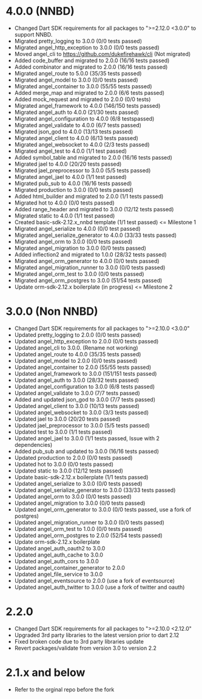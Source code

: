 # 4.0.0 (NNBD)
* Changed Dart SDK requirements for all packages to ">=2.12.0 <3.0.0" to support NNBD. 
* Migrated pretty_logging to 3.0.0 (0/0 tests passed)
* Migrated angel_http_exception to 3.0.0 (0/0 tests passed)
* Moved angel_cli to https://github.com/dukefirehawk/cli (Not migrated)
* Added code_buffer and migrated to 2.0.0 (16/16 tests passed)
* Added combinator and migrated to 2.0.0 (16/16 tests passed)
* Migrated angel_route to 5.0.0 (35/35 tests passed)
* Migrated angel_model to 3.0.0 (0/0 tests passed)
* Migrated angel_container to 3.0.0 (55/55 tests passed)
* Added merge_map and migrated to 2.0.0 (6/6 tests passed)
* Added mock_request and migrated to 2.0.0 (0/0 tests)
* Migrated angel_framework to 4.0.0 (146/150 tests passed)
* Migrated angel_auth to 4.0.0 (21/30 tests passed)
* Migrated angel_configuration to 4.0.0 (6/8 testspassed)
* Migrated angel_validate to 4.0.0 (6/7 tests passed)
* Migrated json_god to 4.0.0 (13/13 tests passed)
* Migrated angel_client to 4.0.0 (6/13 tests passed)
* Migrated angel_websocket to 4.0.0 (2/3 tests passed)
* Migrated angel_test to 4.0.0 (1/1 test passed)
* Added symbol_table and migrated to 2.0.0 (16/16 tests passed)
* Migrated jael to 4.0.0 (20/20 tests passed)
* Migrated jael_preprocessor to 3.0.0 (5/5 tests passed)
* Migrated angel_jael to 4.0.0 (1/1 test passed)
* Migrated pub_sub to 4.0.0 (16/16 tests passed)
* Migrated production to 3.0.0 (0/0 tests passed)
* Added html_builder and migrated to 2.0.0 (1/1 tests passed)
* Migrated hot to 4.0.0 (0/0 tests passed)
* Added range_header and migrated to 3.0.0 (12/12 tests passed)
* Migrated static to 4.0.0 (1/1 test passed)
* Created basic-sdk-2.12.x_nnbd template (1/1 test passed) <= Milestone 1
* Migrated angel_serialize to 4.0.0 (0/0 test passed)
* Migrated angel_serialize_generator to 4.0.0 (33/33 tests passed)
* Migrated angel_orm to 3.0.0 (0/0 tests passed)
* Migrated angel_migration to 3.0.0 (0/0 tests passed)
* Added inflection2 and migrated to 1.0.0 (28/32 tests passed)
* Migrated angel_orm_generator to 4.0.0 (0/0 tests passed) 
* Migrated angel_migration_runner to 3.0.0 (0/0 tests passed)
* Migrated angel_orm_test to 3.0.0 (0/0 tests passed)
* Migrated angel_orm_postgres to 3.0.0 (51/54 tests passed)
* Update orm-sdk-2.12.x boilerplate (in progress) <= Milestone 2


# 3.0.0 (Non NNBD)
* Changed Dart SDK requirements for all packages to ">=2.10.0 <3.0.0"
* Updated pretty_logging to 2.0.0 (0/0 tests passed)
* Updated angel_http_exception to 2.0.0 (0/0 tests passed)
* Updated angel_cli to 3.0.0. (Rename not working)
* Updated angel_route to 4.0.0 (35/35 tests passed)
* Updated angel_model to 2.0.0 (0/0 tests passed)
* Updated angel_container to 2.0.0 (55/55 tests passed)
* Updated angel_framework to 3.0.0 (151/151 tests passed)
* Updated angel_auth to 3.0.0 (28/32 tests passed)
* Updated angel_configuration to 3.0.0 (6/8 tests passed)
* Updated angel_validate to 3.0.0 (7/7 tests passed)
* Added and updated json_god to 3.0.0 (7/7 tests passed)
* Updated angel_client to 3.0.0 (10/13 tests passed)
* Updated angel_websocket to 3.0.0 (3/3 tests passed)
* Updated jael to 3.0.0 (20/20 tests passed)
* Updated jael_preprocessor to 3.0.0 (5/5 tests passed)
* Updated test to 3.0.0 (1/1 tests passed)
* Updated angel_jael to 3.0.0 (1/1 tests passed, Issue with 2 dependencies)
* Added pub_sub and updated to 3.0.0 (16/16 tests passed)
* Updated production to 2.0.0 (0/0 tests passed)
* Updated hot to 3.0.0 (0/0 tests passed)
* Updated static to 3.0.0 (12/12 tests passed)
* Update basic-sdk-2.12.x boilerplate (1/1 tests passed)
* Updated angel_serialize to 3.0.0 (0/0 tests passed)
* Updated angel_serialize_generator to 3.0.0 (33/33 tests passed)
* Updated angel_orm to 3.0.0 (0/0 tests passed)
* Updated angel_migration to 3.0.0 (0/0 tests passed)
* Updated angel_orm_generator to 3.0.0 (0/0 tests passed, use a fork of postgres)
* Updated angel_migration_runner to 3.0.0 (0/0 tests passed)
* Updated angel_orm_test to 1.0.0 (0/0 tests passed)
* Updated angel_orm_postgres to 2.0.0 (52/54 tests passed)
* Update orm-sdk-2.12.x boilerplate
* Updated angel_auth_oauth2 to 3.0.0
* Updated angel_auth_cache to 3.0.0
* Updated angel_auth_cors to 3.0.0
* Updated angel_container_generator to 2.0.0
* Updated angel_file_service to 3.0.0
* Updated angel_eventsource to 2.0.0 (use a fork of eventsource)
* Updated angel_auth_twitter to 3.0.0 (use a fork of twitter and oauth)

# 2.2.0
* Changed Dart SDK requirements for all packages to ">=2.10.0 <2.12.0"
* Upgraded 3rd party libraries to the latest version prior to dart 2.12
* Fixed broken code due to 3rd party libraries update
* Revert packages/validate from version 3.0 to version 2.2

# 2.1.x and below
* Refer to the orginal repo before the fork

